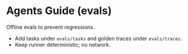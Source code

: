 # Agents Guide (evals)

Offline evals to prevent regressions.
- Add tasks under `evals/tasks` and golden traces under `evals/traces`.
- Keep runner deterministic; no network.

